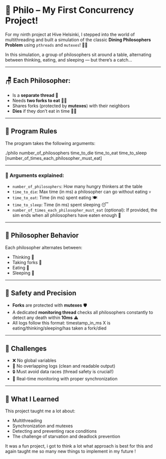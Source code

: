 # 🍝 Philo – My First Concurrency Project!

For my ninth project at Hive Helsinki, I stepped into the world of multithreading and built a simulation of the classic **Dining Philosophers Problem** using `pthreads` and `mutexes`! 🧠🔧

In this simulation, a group of philosophers sit around a table, alternating between thinking, eating, and sleeping — but there’s a catch...

---

## 🪑 Each Philosopher:

- Is a **separate thread** 🧵
- Needs **two forks to eat** 🍴🍝
- Shares forks (protected by **mutexes**) with their neighbors
- **Dies** if they don’t eat in time 😵‍💫

---

## 🧾 Program Rules

The program takes the following arguments:

  ./philo number_of_philosophers time_to_die time_to_eat time_to_sleep [number_of_times_each_philosopher_must_eat]

---

### 📌 Arguments explained:

- `number_of_philosophers`: How many hungry thinkers at the table
- `time_to_die`: Max time (in ms) a philosopher can go without eating 💀
- `time_to_eat`: Time (in ms) spent eating 🍽️
- `time_to_sleep`: Time (in ms) spent sleeping 😴
- `number_of_times_each_philosopher_must_eat` (optional): If provided, the sim ends when all philosophers have eaten enough 🍛

---

## 🧠 Philosopher Behavior

Each philosopher alternates between:

- Thinking 🧠
- Taking forks 🍴
- Eating 🍝
- Sleeping 🛌

---

## 🧷 Safety and Precision

- **Forks** are protected with **mutexes** 🛡️
- A dedicated **monitoring thread** checks all philosophers constantly to detect any death within **10ms** ⚠️
- All logs follow this format:
  timestamp_in_ms X is eating/thinking/sleeping/has taken a fork/died


---

## 🧠 Challenges

- ❌ No global variables
- 📄 No overlapping logs (clean and readable output)
- 🔒 Must avoid data races (thread safety is crucial!)
- 🧵 Real-time monitoring with proper synchronization

---

## 📝 What I Learned

This project taught me a lot about:

- Multithreading
- Synchronization and mutexes
- Detecting and preventing race conditions
- The challenge of starvation and deadlock prevention

It was a fun project, i got to think a lot what approach is best for this and again taught me so many new things to implement in my future ! 
